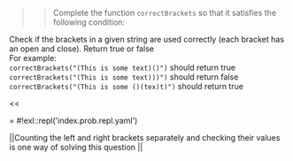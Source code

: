 >>Complete the function <code>correctBrackets</code> so that it satisfies the following condition:
<p>Check if the brackets in a given string are used correctly (each bracket has an open and close). Return true or false<br/>
For example:<br/>
<code>correctBrackets("(This is some text)()")</code> should return true<br/>
<code>correctBrackets("(This is some text)))")</code> should return false<br/>
<code>correctBrackets("(This is some ()(tex)t)")</code> should return true</p><<

= #!exl::repl('index.prob.repl.yaml')

||Counting the left and right brackets separately and checking their values is one way of solving this question ||
